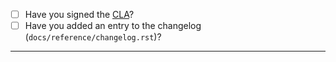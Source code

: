- [ ] Have you signed the [CLA](http://www.ubuntu.com/legal/contributors/)?
- [ ] Have you added an entry to the changelog (`docs/reference/changelog.rst`)?

-----
